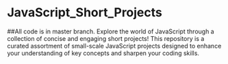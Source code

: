 # JavaScript_Short_Projects
##All code is in master branch.
Explore the world of JavaScript through a collection of concise and engaging short projects! This repository is a curated assortment of small-scale JavaScript projects designed to enhance your understanding of key concepts and sharpen your coding skills.
